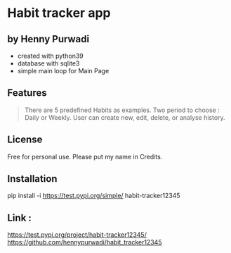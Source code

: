 # Habit tracker app
## by Henny Purwadi

- created with python39
- database with sqlite3
- simple main loop for Main Page

## Features
> There are 5 predefined Habits as examples.
> Two period to choose : Daily or Weekly.
> User can create new, edit, delete, or analyse history.

## License
Free for personal use. 
Please put my name in Credits.

## Installation
pip install -i https://test.pypi.org/simple/ habit-tracker12345

## Link :
https://test.pypi.org/project/habit-tracker12345/
https://github.com/hennypurwadi/habit_tracker12345




